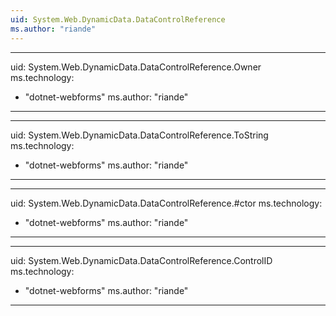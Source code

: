 ```yaml
---
uid: System.Web.DynamicData.DataControlReference
ms.author: "riande"
---
```


---
uid: System.Web.DynamicData.DataControlReference.Owner
ms.technology: 
  - "dotnet-webforms"
ms.author: "riande"
---

---
uid: System.Web.DynamicData.DataControlReference.ToString
ms.technology: 
  - "dotnet-webforms"
ms.author: "riande"
---

---
uid: System.Web.DynamicData.DataControlReference.#ctor
ms.technology: 
  - "dotnet-webforms"
ms.author: "riande"
---

---
uid: System.Web.DynamicData.DataControlReference.ControlID
ms.technology: 
  - "dotnet-webforms"
ms.author: "riande"
---
